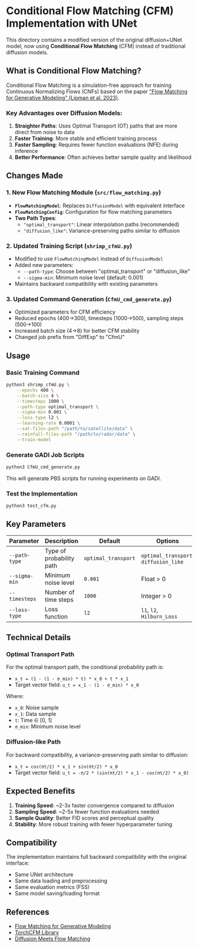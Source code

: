 # Conditional Flow Matching (CFM) Implementation with UNet

This directory contains a modified version of the original diffusion+UNet model, now using **Conditional Flow Matching** (CFM) instead of traditional diffusion models.

## What is Conditional Flow Matching?

Conditional Flow Matching is a simulation-free approach for training Continuous Normalizing Flows (CNFs) based on the paper ["Flow Matching for Generative Modeling" (Lipman et al. 2023)](https://arxiv.org/abs/2210.02747).

### Key Advantages over Diffusion Models:

1. **Straighter Paths**: Uses Optimal Transport (OT) paths that are more direct from noise to data
2. **Faster Training**: More stable and efficient training process
3. **Faster Sampling**: Requires fewer function evaluations (NFE) during inference
4. **Better Performance**: Often achieves better sample quality and likelihood

## Changes Made

### 1. New Flow Matching Module (`src/flow_matching.py`)

- **`FlowMatchingModel`**: Replaces `DiffusionModel` with equivalent interface
- **`FlowMatchingConfig`**: Configuration for flow matching parameters
- **Two Path Types**:
  - `"optimal_transport"`: Linear interpolation paths (recommended)
  - `"diffusion_like"`: Variance-preserving paths similar to diffusion

### 2. Updated Training Script (`shrimp_cfmU.py`)

- Modified to use `FlowMatchingModel` instead of `DiffusionModel`
- Added new parameters:
  - `--path-type`: Choose between "optimal_transport" or "diffusion_like"
  - `--sigma-min`: Minimum noise level (default: 0.001)
- Maintains backward compatibility with existing parameters

### 3. Updated Command Generation (`CfmU_cmd_generate.py`)

- Optimized parameters for CFM efficiency
- Reduced epochs (400→300), timesteps (1000→500), sampling steps (500→100)
- Increased batch size (4→8) for better CFM stability
- Changed job prefix from "DiffExp" to "CfmU"

## Usage

### Basic Training Command

```bash
python3 shrimp_cfmU.py \
    --epochs 400 \
    --batch-size 4 \
    --timesteps 1000 \
    --path-type optimal_transport \
    --sigma-min 0.001 \
    --loss-type l2 \
    --learning-rate 0.0001 \
    --sat-files-path "/path/to/satellite/data" \
    --rainfall-files-path "/path/to/radar/data" \
    --train-model
```

### Generate GADI Job Scripts

```bash
python3 CfmU_cmd_generate.py
```

This will generate PBS scripts for running experiments on GADI.

### Test the Implementation

```bash
python3 test_cfm.py
```

## Key Parameters

| Parameter     | Description              | Default             | Options                               |
| ------------- | ------------------------ | ------------------- | ------------------------------------- |
| `--path-type` | Type of probability path | `optimal_transport` | `optimal_transport`, `diffusion_like` |
| `--sigma-min` | Minimum noise level      | `0.001`             | Float > 0                             |
| `--timesteps` | Number of time steps     | `1000`              | Integer > 0                           |
| `--loss-type` | Loss function            | `l2`                | `l1`, `l2`, `Hilburn_Loss`            |

## Technical Details

### Optimal Transport Path

For the optimal transport path, the conditional probability path is:

- `x_t = (1 - (1 - σ_min) * t) * x_0 + t * x_1`
- Target vector field: `u_t = x_1 - (1 - σ_min) * x_0`

Where:

- `x_0`: Noise sample
- `x_1`: Data sample
- `t`: Time ∈ [0, 1]
- `σ_min`: Minimum noise level

### Diffusion-like Path

For backward compatibility, a variance-preserving path similar to diffusion:

- `x_t = cos(πt/2) * x_1 + sin(πt/2) * x_0`
- Target vector field: `u_t = -π/2 * (sin(πt/2) * x_1 - cos(πt/2) * x_0)`

## Expected Benefits

1. **Training Speed**: ~2-3x faster convergence compared to diffusion
2. **Sampling Speed**: ~2-5x fewer function evaluations needed
3. **Sample Quality**: Better FID scores and perceptual quality
4. **Stability**: More robust training with fewer hyperparameter tuning

## Compatibility

The implementation maintains full backward compatibility with the original interface:

- Same UNet architecture
- Same data loading and preprocessing
- Same evaluation metrics (FSS)
- Same model saving/loading format

## References

- [Flow Matching for Generative Modeling](https://arxiv.org/abs/2210.02747)
- [TorchCFM Library](https://github.com/atong01/conditional-flow-matching)
- [Diffusion Meets Flow Matching](https://diffusionflow.github.io/)
